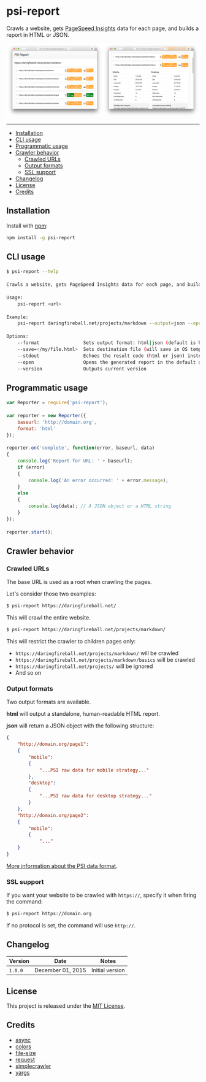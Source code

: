 # psi-report

Crawls a website, gets [PageSpeed Insights](https://developers.google.com/speed/pagespeed/insights/) data for each page, and builds a report in HTML or JSON.

![](screenshot.png)

---

* [Installation](#installation)
* [CLI usage](#cli-usage)
* [Programmatic usage](#programmatic-usage)
* [Crawler behavior](#crawler-behavior)
    * [Crawled URLs](#crawled-urls)
    * [Output formats](#output-formats)
    * [SSL support](#ssl-support)
* [Changelog](#changelog)
* [License](#license)
* [Credits](#credits)

## Installation

Install with [npm](https://www.npmjs.com/):

```bash
npm install -g psi-report
```

## CLI usage

```bash
$ psi-report --help

Crawls a website, gets PageSpeed Insights data for each page, and builds a report in HTML or JSON

Usage:
    psi-report <url>

Example:
    psi-report daringfireball.net/projects/markdown --output=json --open

Options:
    --format                Sets output format: html|json (default is html)
    --save=</my/file.html>  Sets destination file (will save in OS temp dir if empty)
    --stdout                Echoes the result code (html or json) instead of saving it on the disk
    --open                  Opens the generated report in the default application. (OSX only)
    --version               Outputs current version
```

## Programmatic usage

```javascript
var Reporter = require('psi-report');

var reporter = new Reporter({
    baseurl: 'http://domain.org',
    format: 'html'
});

reporter.on('complete', function(error, baseurl, data)
{
    console.log('Report for URL: ' + baseurl);
    if (error)
    {
        console.log('An error occurred: ' + error.message);
    }
    else
    {
        console.log(data); // A JSON object or a HTML string
    }
});

reporter.start();
```

## Crawler behavior

### Crawled URLs

The base URL is used as a root when crawling the pages.

Let's consider those two examples:

```bash
$ psi-report https://daringfireball.net/
```

This will crawl the entire website.

```bash
$ psi-report https://daringfireball.net/projects/markdown/
```

This will restrict the crawler to children pages only:

* `https://daringfireball.net/projects/markdown/` will be crawled
* `https://daringfireball.net/projects/markdown/basics` will be crawled
* `https://daringfireball.net/projects/` will be ignored
* And so on

### Output formats

Two output formats are available.

**html** will output a standalone, human-readable HTML report.

**json** will return a JSON object with the following structure:

```json
{
    "http://domain.org/page1":
    {
        "mobile":
        {
            "...PSI raw data for mobile strategy..."
        },
        "desktop":
        {
            "...PSI raw data for desktop strategy..."
        }
    },
    "http://domain.org/page2":
    {
        "mobile":
        {
            "..."
    }
}
```

[More information about the PSI data format](https://developers.google.com/speed/docs/insights/v2/reference/pagespeedapi/runpagespeed#response).

### SSL support

If you want your website to be crawled with `https://`, specify it when firing the command:

```bash
$ psi-report https://domain.org
```

If no protocol is set, the command will use `http://`.

## Changelog

| Version | Date | Notes |
| --- | --- | --- |
| `1.0.0` | December 01, 2015 | Initial version |

## License

This project is released under the [MIT License](license).

## Credits

* [async](https://github.com/caolan/async)
* [colors](https://github.com/Marak/colors.js)
* [file-size](https://github.com/Nijikokun/file-size)
* [request](https://github.com/request/request)
* [simplecrawler](https://github.com/cgiffard/node-simplecrawler)
* [yargs](https://github.com/bcoe/yargs)
